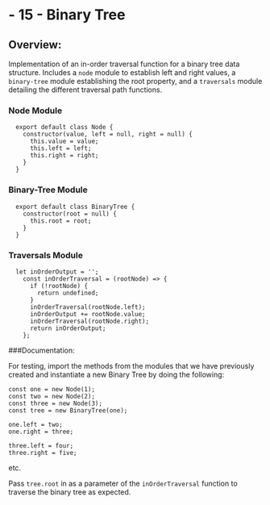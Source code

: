 # - 15 - Binary Tree

## Overview: 
Implementation of an in-order traversal function for a binary tree data structure. Includes a `node` module to establish left and right values, a `binary-tree` module establishing the root property, and a `traversals` module detailing the different traversal path functions.

### Node Module
```
  export default class Node {
    constructor(value, left = null, right = null) {
      this.value = value;
      this.left = left;
      this.right = right;
    }
  }
```

### Binary-Tree Module
```
  export default class BinaryTree {
    constructor(root = null) {
      this.root = root;
    }
  }
```

### Traversals Module
```
  let inOrderOutput = '';
    const inOrderTraversal = (rootNode) => {
      if (!rootNode) {
        return undefined;
      }
      inOrderTraversal(rootNode.left);
      inOrderOutput += rootNode.value;
      inOrderTraversal(rootNode.right);
      return inOrderOutput;
    };
```

###Documentation:

For testing, import the methods from the modules that we have previously created and instantiate a new Binary Tree by doing the following: 

```
const one = new Node(1);
const two = new Node(2);
const three = new Node(3);
const tree = new BinaryTree(one);

one.left = two;
one.right = three;

three.left = four;
three.right = five;
```

etc.

Pass `tree.root` in as a parameter of the `inOrderTraversal` function to traverse the binary tree as expected.


